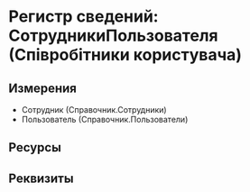 ﻿# Регистр сведений: СотрудникиПользователя (Співробітники користувача)

## Измерения

- Сотрудник (Справочник.Сотрудники)
- Пользователь (Справочник.Пользователи)

## Ресурсы


## Реквизиты


